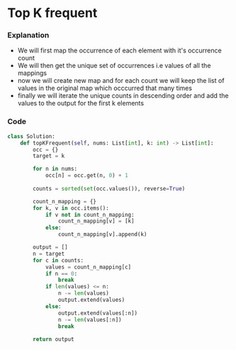 # Top K frequent

### Explanation

- We will first map the occurrence of each element with it's occurrence count
- We will then get the unique set of occurrences i.e values of all the mappings
- now we will create new map and for each count we will keep the list of values in the original map which occcurred that many times
- finally we will iterate the unique counts in descending order and add the values to the output for the first k elements

### Code
```python
class Solution:
    def topKFrequent(self, nums: List[int], k: int) -> List[int]:
        occ = {}
        target = k

        for n in nums:
            occ[n] = occ.get(n, 0) + 1
        
        counts = sorted(set(occ.values()), reverse=True)

        count_n_mapping = {}
        for k, v in occ.items():
            if v not in count_n_mapping:
                count_n_mapping[v] = [k]
            else:
                count_n_mapping[v].append(k)

        output = []
        n = target
        for c in counts:
            values = count_n_mapping[c]
            if n == 0:
                break
            if len(values) <= n:
                n -= len(values)
                output.extend(values)
            else:
                output.extend(values[:n])
                n -= len(values[:n])
                break
        
        return output
```